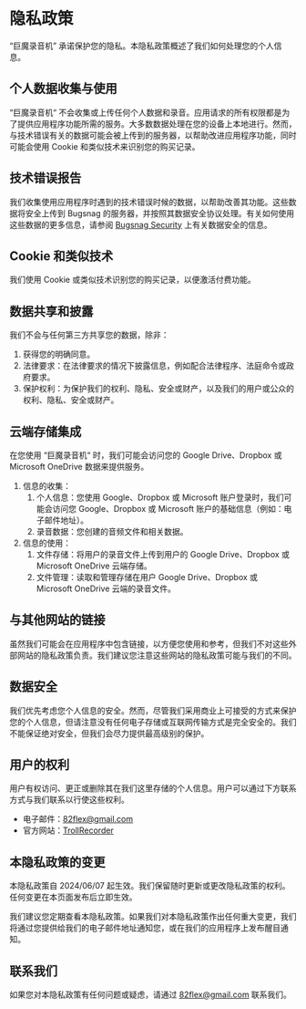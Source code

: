# 隐私政策

“巨魔录音机” 承诺保护您的隐私。本隐私政策概述了我们如何处理您的个人信息。

## 个人数据收集与使用

“巨魔录音机“ 不会收集或上传任何个人数据和录音。应用请求的所有权限都是为了提供应用程序功能所需的服务。大多数数据处理在您的设备上本地进行。然而，与技术错误有关的数据可能会被上传到的服务器，以帮助改进应用程序功能，同时可能会使用 Cookie 和类似技术来识别您的购买记录。

## 技术错误报告

我们收集使用应用程序时遇到的技术错误时候的数据，以帮助改善其功能。这些数据将安全上传到 Bugsnag 的服务器，并按照其数据安全协议处理。有关如何使用这些数据的更多信息，请参阅 [Bugsnag Security](https://www.bugsnag.com/product/security/) 上有关数据安全的信息。

## Cookie 和类似技术

我们使用 Cookie 或类似技术识别您的购买记录，以便激活付费功能。

## 数据共享和披露

我们不会与任何第三方共享您的数据，除非：

1. 获得您的明确同意。
2. 法律要求：在法律要求的情况下披露信息，例如配合法律程序、法庭命令或政府要求。
3. 保护权利：为保护我们的权利、隐私、安全或财产，以及我们的用户或公众的权利、隐私、安全或财产。

## 云端存储集成

在您使用 “巨魔录音机“ 时，我们可能会访问您的 Google Drive、Dropbox 或 Microsoft OneDrive 数据来提供服务。

1. 信息的收集：
   1. 个人信息：您使用 Google、Dropbox 或 Microsoft 账户登录时，我们可能会访问您 Google、Dropbox 或 Microsoft 账户的基础信息（例如：电子邮件地址）。
   2. 录音数据：您创建的音频文件和相关数据。
2. 信息的使用：
   1. 文件存储：将用户的录音文件上传到用户的 Google Drive、Dropbox 或 Microsoft OneDrive 云端存储。
   2. 文件管理：读取和管理存储在用户 Google Drive、Dropbox 或 Microsoft OneDrive 云端的录音文件。

## 与其他网站的链接

虽然我们可能会在应用程序中包含链接，以方便您使用和参考，但我们不对这些外部网站的隐私政策负责。我们建议您注意这些网站的隐私政策可能与我们的不同。

## 数据安全

我们优先考虑您个人信息的安全。然而，尽管我们采用商业上可接受的方式来保护您的个人信息，但请注意没有任何电子存储或互联网传输方式是完全安全的。我们不能保证绝对安全，但我们会尽力提供最高级别的保护。

## 用户的权利

用户有权访问、更正或删除其在我们这里存储的个人信息。用户可以通过下方联系方式与我们联系以行使这些权利。

- 电子邮件：[82flex@gmail.com](mailto:82flex@gmail.com)
- 官方网站：[TrollRecorder](https://github.com/Lessica/TrollRecorder/issues/)

## 本隐私政策的变更

本隐私政策自 2024/06/07 起生效。我们保留随时更新或更改隐私政策的权利。任何变更在本页面发布后立即生效。

我们建议您定期查看本隐私政策。如果我们对本隐私政策作出任何重大变更，我们将通过您提供给我们的电子邮件地址通知您，或在我们的应用程序上发布醒目通知。

## 联系我们

如果您对本隐私政策有任何问题或疑虑，请通过 [82flex@gmail.com](mailto:82flex@gmail.com) 联系我们。
